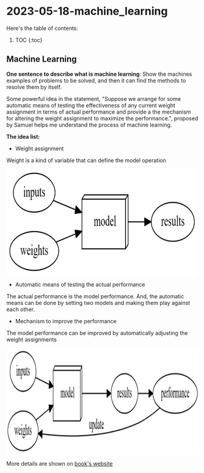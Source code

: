 # 2023-05-18-machine_learning

Here's the table of contents:

1. TOC
{:toc}

## Machine Learning

**One sentence to describe what is machine learning**: Show the machines examples of problems to be solved, and then it can find the methods to resolve them by itself.

Some powerful idea in the statement, "Suppose we arrange for some automatic means of testing the 
effectiveness of any current weight assignment in terms of actual performance and provide a 
the mechanism for altering the weight assignment to maximize the performance.", 
proposed by Samuel helps me understand the process of machine learning.

**The idea list:**

- Weight assignment

Weight is a kind of variable that can define the model operation

<img src="/images/weight_assignment.jpg" width = "500" height = "280" alt="" align=center />

- Automatic means of testing the actual performance

The actual performance is the model performance. And, the automatic means can be done by setting two models and making them play against each other.

- Mechanism to improve the performance

The model performance can be improved by automatically adjusting the weight assignments

<img src="/images/training_loop.jpg" width = "800" height = "280" alt="" align=center />

More details are shown on [book's website](https://course.fast.ai/)
